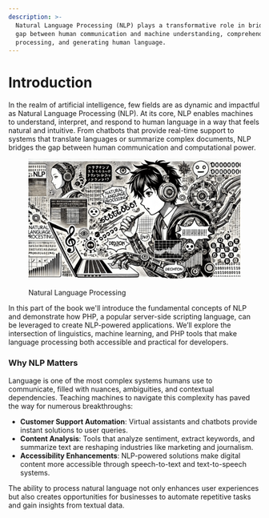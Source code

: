 ```yaml
---
description: >-
  Natural Language Processing (NLP) plays a transformative role in bridging the
  gap between human communication and machine understanding, comprehending,
  processing, and generating human language.
---
```


# Introduction

In the realm of artificial intelligence, few fields are as dynamic and impactful as Natural Language Processing (NLP). At its core, NLP enables machines to understand, interpret, and respond to human language in a way that feels natural and intuitive. From chatbots that provide real-time support to systems that translate languages or summarize complex documents, NLP bridges the gap between human communication and computational power.

<figure><img src="../.gitbook/assets/npl-introduction-min.png" alt=""><figcaption><p>Natural Language Processing</p></figcaption></figure>

In this part of the book we'll introduce the fundamental concepts of NLP and demonstrate how PHP, a popular server-side scripting language, can be leveraged to create NLP-powered applications. We’ll explore the intersection of linguistics, machine learning, and PHP tools that make language processing both accessible and practical for developers.

### Why NLP Matters

Language is one of the most complex systems humans use to communicate, filled with nuances, ambiguities, and contextual dependencies. Teaching machines to navigate this complexity has paved the way for numerous breakthroughs:

* **Customer Support Automation**: Virtual assistants and chatbots provide instant solutions to user queries.
* **Content Analysis**: Tools that analyze sentiment, extract keywords, and summarize text are reshaping industries like marketing and journalism.
* **Accessibility Enhancements**: NLP-powered solutions make digital content more accessible through speech-to-text and text-to-speech systems.

The ability to process natural language not only enhances user experiences but also creates opportunities for businesses to automate repetitive tasks and gain insights from textual data.
